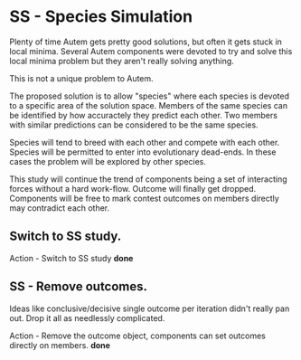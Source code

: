 # SS - Species Simulation

Plenty of time Autem gets pretty good solutions, but often it gets stuck in local minima. Several Autem components were devoted to try and solve
this local minima problem but they aren't really solving anything.

This is not a unique problem to Autem.

The proposed solution is to allow "species" where each species is devoted to a specific area of the solution space. Members of the same species 
can be identified by how accuractely they predict each other. Two members with similar predictions can be considered to be the same species.

Species will tend to breed with each other and compete with each other. Species will be permitted to enter into evolutionary dead-ends. In these cases
the problem will be explored by other species.

This study will continue the trend of components being a set of interacting forces without a hard work-flow. Outcome will finally get dropped. Components
will be free to mark contest outcomes on members directly may contradict each other.

## Switch to SS study.

Action - Switch to SS study **done**

## SS - Remove outcomes.

Ideas like conclusive/decisive single outcome per iteration didn't really pan out. Drop it all as needlessly complicated.

Action - Remove the outcome object, components can set outcomes directly on members. **done**

